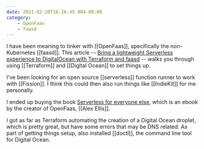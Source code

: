 ```yaml
---
date: 2021-02-20T16:28:45.084-08:00
category:
    - OpenFaas
    - faasd
---
```

I have been meaning to tinker with [[OpenFaas]], specifically the non-Kubernetes [[faasd]]. This article -- [Bring a lightweight Serverless experience to DigitalOcean with Terraform and faasd](https://www.openfaas.com/blog/faasd-tls-terraform/) -- walks you through using [[Terraform]] and [[Digital Ocean]] to set things up. 

I've been looking for an open source [[serverless]] function runner to work with [[Fission]]. I think this could then also run things like [[IndieKit]] for me personally.

I ended up buying the book [Serverless for everyone else](https://gumroad.com/l/serverless-for-everyone-else), which is an ebook by the creator of OpenFaas, [[Alex Ellis]].

I got as far as Terraform automating the creation of a Digital Ocean droplet, which is pretty great, but have some errors that may be DNS related. As part of getting things setup, also installed [[doctl]], the command line tool for Digital Ocean.